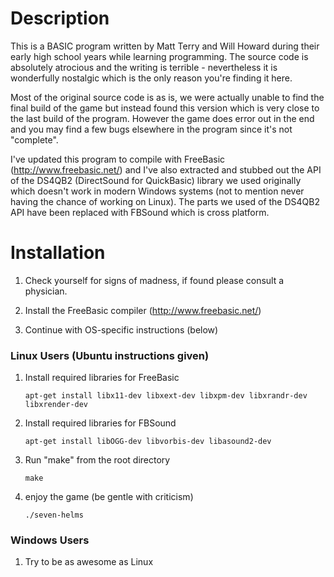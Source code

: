 # Description
This is a BASIC program written by Matt Terry and Will Howard during their early high school years while learning programming.  The source code is absolutely atrocious and the writing is terrible - nevertheless it is wonderfully nostalgic which is the only reason you're finding it here.

Most of the original source code is as is, we were actually unable to find the final build of the game but instead found this version which is very close to the last build of the program. However the game does error out in the end and you may find a few bugs elsewhere in the program since it's not "complete".

I've updated this program to compile with FreeBasic (http://www.freebasic.net/) and I've also extracted and stubbed out the API of the DS4QB2 (DirectSound for QuickBasic) library we used originally which doesn't work in modern Windows systems (not to mention never having the chance of working on Linux).  The parts we used of the DS4QB2 API have been replaced with FBSound which is cross platform.

# Installation

1. Check yourself for signs of madness, if found please consult a physician.

2. Install the FreeBasic compiler (http://www.freebasic.net/)

3. Continue with OS-specific instructions (below)

### Linux Users (Ubuntu instructions given)

1. Install required libraries for FreeBasic 

    ```apt-get install libx11-dev libxext-dev libxpm-dev libxrandr-dev libxrender-dev```

2. Install required libraries for FBSound 
    
     ```apt-get install libOGG-dev libvorbis-dev libasound2-dev```

3. Run "make" from the root directory 

    ```make```

4. enjoy the game (be gentle with criticism)

    ```./seven-helms```

### Windows Users

1. Try to be as awesome as Linux
